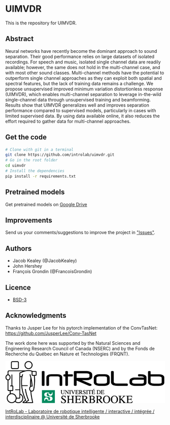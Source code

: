 # UIMVDR

This is the repository for UIMVDR.

## Abstract

Neural networks have recently become the dominant approach to sound separation. Their good performance relies on large datasets of isolated recordings. For speech and music, isolated single channel data are readily available; however, the same does not hold in the multi-channel case, and with most other sound classes. Multi-channel methods have the potential to outperform single channel approaches as they can exploit both spatial and spectral features, but the lack of training data remains a challenge. We propose unsupervised improved minimum variation distortionless response (UIMVDR), which enables multi-channel separation to leverage in-the-wild single-channel data through unsupervised training and beamforming. Results show that UIMVDR generalizes well and improves separation performance compared to supervised models, particularly in cases with limited supervised data. By using data available online, it also reduces the effort required to gather data for multi-channel approaches.

## Get the code

```bash
# Clone with git in a terminal
git clone https://github.com/introlab/uimvdr.git
# Go in the root folder
cd uimvdr
# Install the dependencies
pip install -r requirements.txt
```

## Pretrained models

Get pretrained models on [Google Drive](https://drive.google.com/drive/folders/1ERosQmD0yiLmH5JYttGRuyTanNQvH3XI?usp=sharing)

## Improvements

Send us your comments/suggestions to improve the project in ["Issues"](https://github.com/introlab/weakseparation/issues).

## Authors

* Jacob Kealey (@JacobKealey)
* John Hershey
* François Grondin (@FrancoisGrondin)

## Licence

* [BSD-3](LICENSE)

## Acknowledgments

Thanks to Jusper Lee for his pytorch implementation of the ConvTasNet: https://github.com/JusperLee/Conv-TasNet

The work done here was supported by the Natural Sciences and Engineering Research Council of Canada (NSERC) and by the Fonds de Recherche du Québec en Nature et Technologies (FRQNT).

![IntRoLab](docs/IntRoLab.png)

[IntRoLab - Laboratoire de robotique intelligente / interactive / intégrée / interdisciplinaire @ Université de Sherbrooke](https://introlab.3it.usherbrooke.ca)

